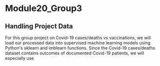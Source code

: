 # Module20_Group3
## Handling Project Data
For this group project on Covid-19 cases/deaths vs vaccinations, we will load our processed data into supervised machine learning models using Python's sklearn and imblearn functions. Since the Covid-19 cases/deaths dataset contains outcomes of documented Covid-19 patients, we will especially use 


<!-- New branch for James Moon -->

<!-- New branch for Jimmy Lim -->

<!-- New branch for Sam Ramos -->


